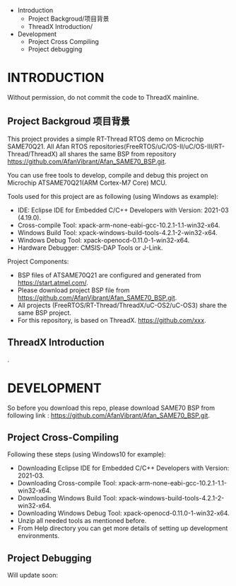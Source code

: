* Introduction
  - Project Backgroud/项目背景
  - ThreadX Introduction/
* Development
  - Project Cross Compiling
  - Project debugging

# INTRODUCTION
Without permission, do not commit the code to ThreadX mainline.
## Project Backgroud 项目背景
This project provides a simple RT-Thread RTOS demo on Microchip SAME70Q21.
All Afan RTOS repositories(FreeRTOS/uC/OS-II/uC/OS-III/RT-Thread/ThreadX) all
shares the same BSP from repository <https://github.com/AfanVibrant/Afan_SAME70_BSP.git>.

You can use free tools to develop, compile and debug this project on Microchip
ATSAME70Q21(ARM Cortex-M7 Core) MCU.

Tools used for this project are as following (using Windows as example):
  - IDE: Eclipse IDE for Embedded C/C++ Developers with Version: 2021-03 (4.19.0).
  - Cross-compile Tool: xpack-arm-none-eabi-gcc-10.2.1-1.1-win32-x64.
  - Windows Build Tool: xpack-windows-build-tools-4.2.1-2-win32-x64.
  - Windows Debug Tool: xpack-openocd-0.11.0-1-win32-x64.
  - Hardware Debugger:  CMSIS-DAP Tools or J-Link.

Project Components:
  - BSP files of ATSAME70Q21 are configured and generated from <https://start.atmel.com/>.
  - Please download project BSP file from <https://github.com/AfanVibrant/Afan_SAME70_BSP.git>.
  - All projects (FreeRTOS/RT-Thread/ThreadX/uC-OS2/uC-OS3) share the same BSP project.
  - For this repository, is based on ThreadX. <https://github.com/xxx>.

## ThreadX Introduction
.

# DEVELOPMENT

So before you download this repo, please download SAME70 BSP from following link :
	<https://github.com/AfanVibrant/Afan_SAME70_BSP.git>.

## Project Cross-Compiling

Following these steps (using Windows10 for example):
  - Downloading Eclipse IDE for Embedded C/C++ Developers with Version: 2021-03.
  - Downloading Cross-compile Tool: xpack-arm-none-eabi-gcc-10.2.1-1.1-win32-x64.
  - Downloading Windows Build Tool: xpack-windows-build-tools-4.2.1-2-win32-x64.
  - Downloading Windows Debug Tool: xpack-openocd-0.11.0-1-win32-x64.
  - Unzip all needed tools as mentioned before.
  - From Help directory you can get more details of setting up development environments. 

## Project Debugging

Will update soon: